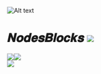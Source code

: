 

<img
  src="https://i.ibb.co/Ws34ZkY/banner.jpg"
  alt="Alt text"
  title="banner"
  style="display: inline-block; margin: 0 auto; max-width: 300px">


# 𝑵𝒐𝒅𝒆𝒔𝑩𝒍𝒐𝒄𝒌𝒔 ![](https://komarev.com/ghpvc/?username=NodesBlocks&color=blueviolet)


<div align="center">
  <div style="display: flex; align-items: flex-start;">
    <img align="top" src="https://github-readme-stats.vercel.app/api?username=NodesBlocks&show_icons=true&theme=nightowl"/>
    <img align="top" src="https://github-readme-streak-stats.herokuapp.com?user=NodesBlocks&theme=nightowl&date_format=M%20j%5B%2C%20Y%5D"/>
  </div>
</div>

<div align="center">
  <div style="display: flex; align-items: flex-start;">
   <img align="down" src="https://github-readme-stats.vercel.app/api/top-langs/?username=NodesBlocks&layout=compact&theme=nightowl"/>
   </div>
</div>
